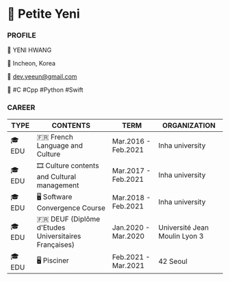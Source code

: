 # 🔰 Petite Yeni

### PROFILE

💙   YENI HWANG

📍   Incheon, Korea

💌   dev.yeeun@gmail.com

📕   #C  #Cpp  #Python  #Swift



### CAREER

TYPE | CONTENTS | TERM | ORGANIZATION
---- | ---- | ---- | ----
🎓 EDU | 🇫🇷 French Language and Culture | Mar.2016 - Feb.2021 | Inha university
🎓 EDU | 🎞 Culture contents and Cultural management | Mar.2017 - Feb.2021 | Inha university
🎓 EDU | 🖥 Software Convergence Course | Mar.2018 - Feb.2021 | Inha university
🎓 EDU | 🇫🇷 DEUF (Diplôme d'Etudes Universitaires Françaises) | Jan.2020 - Mar.2020 | Université Jean Moulin Lyon 3
🎓 EDU | 🖥 Pisciner | Feb.2021 - Mar.2021 | 42 Seoul



